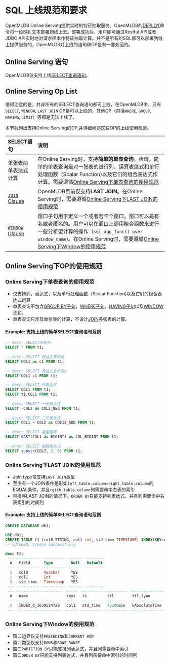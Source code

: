 # SQL 上线规范和要求

OpenMLDB Online Serving提供实时的特征抽取服务。OpenMLDB的[DEPLOY](../deployment_manage/DEPLOY_STATEMENT.md)命令将一段SQL文本部署到线上去。部署成功后，用户即可通过Restful API或者JDBC API实时地对请求样本作特征抽取计算。并不是所有的SQL都可以部署到线上提供服务的，OpenMLDB对上线的语句和OP是有一套规范的。

## Online Serving 语句

OpenMLDB仅支持上线[SELECT查询语句](../dql/SELECT_STATEMENT.md)。

## Online Serving Op List

值得注意的是，并非所有的SELECT查询语句都可上线，在OpenMLDB中，只有`SELECT`, `WINDOW`, `LAST JOIN` OP是可以上线的，其他OP（包括`WHERE`, `GROUP`, `HAVING`, `LIMIT`）等都是无法上线了。

本节将列出支持Online Serving的OP,并详细阐述这些OP的上线使用规范。

| SELECT语句                                 | 说明                                                         |
| :----------------------------------------- | :----------------------------------------------------------- |
| 单张表简单表达式计算                       | 在Online Serving时，支持**简单的单表查询**。所谓，简单的单表查询是对一张表的进行列、运算表达式和单行处理函数（Scalar Function)以及它们的组合表达式作计算。需要遵循[Online Serving下单表查询的使用规范](#online-serving下单表查询的使用规范) |
| [`JOIN` Clause](../dql/JOIN_CLAUSE.md)     | OpenMLDB目前仅支持**LAST JOIN**。在Online Serving时，需要遵循[Online Serving下LAST JOIN的使用规范](#online-serving下last-join的使用规范) |
| [`WINDOW` Clause](../dql/WINDOW_CLAUSE.md) | 窗口子句用于定义一个或者若干个窗口。窗口可以是有名或者匿名的。用户可以在窗口上调用聚合函数来进行一些分析型计算的操作（```sql agg_func() over window_name```)。在Online Serving时，需要遵循[Online Serving下Window的使用规范](#online-serving下window的使用规范) |

## Online Serving下OP的使用规范

### Online Serving下单表查询的使用规范

- 仅支持列，表达式，以及单行处理函数（Scalar Function)以及它们的组合表达式运算
- 单表查询不包含[GROUP BY子句](../dql/JOIN_CLAUSE.md)，[WHERE子句](../dql/WHERE_CLAUSE.md)，[HAVING子句](../dql/HAVING_CLAUSE.md)以及[WINDOW子句](../dql/WINDOW_CLAUSE.md)。
- 单表查询只涉及单张表的计算，不设计[JOIN](../dql/JOIN_CLAUSE.md)多张表的计算。

#### Example: 支持上线的简单SELECT查询语句范例

```sql
-- desc: SELECT所有列
SELECT * FROM t1;
  
-- desc: SELECT 表达式重命名
SELECT COL1 as c1 FROM t1;
 
-- desc: SELECT 表达式重命名2
SELECT COL1 c1 FROM t1;

-- desc: SELECT 列表达式
SELECT COL1 FROM t1;
SELECT t1.COL1 FROM t1;
 
-- desc: SELECT 一元表达式
SELECT -COL2 as COL2_NEG FROM t1;
  
-- desc: SELECT 二元表达式
SELECT COL1 + COL2 as COL12_ADD FROM t1;
 
-- desc: SELECT 类型强转 
SELECT CAST(COL1 as BIGINT) as COL_BIGINT FROM t1;
  
-- desc: SELECT 函数表达式
SELECT substr(COL7, 3, 6) FROM t1;
```

### Online Serving下LAST JOIN的使用规范

- Join type仅支持`LAST JOIN`类型
- 至少有一个JOIN条件是形如`left_table.column=right_table.column`的EQUAL条件，并且`rgith_table.column`列需要命中右表的索引
- 带排序LAST JOIN的情况下，`ORDER BY`只能支持列表达式，并且列需要命中右表索引的时间列

#### Example: 支持上线的简单SELECT查询语句范例



```sql
CREATE DATABASE db1;

USE db1;
CREATE TABLE t1 (col0 STRING, col1 int, std_time TIMESTAMP, INDEX(KEY=col1, TS=std_time, TTL_TYPE=absolute, TTL=30d));
-- SUCCEED: Create successfully

desc t1;
 --- ---------- ----------- ------ --------- 
  #   Field      Type        Null   Default  
 --- ---------- ----------- ------ --------- 
  1   col0       Varchar     YES             
  2   col1       Int         YES             
  3   std_time   Timestamp   YES             
 --- ---------- ----------- ------ --------- 
 --- -------------------- ------ ---------- ---------- --------------- 
  #   name                 keys   ts         ttl        ttl_type       
 --- -------------------- ------ ---------- ---------- --------------- 
  1   INDEX_0_1639524729   col1   std_time   43200min   kAbsoluteTime  
 --- -------------------- ------ ---------- ---------- --------------- 
```
### Online Serving下Window的使用规范

- 窗口边界仅支持`PRECEDING`和`CURRENT ROW`
- 窗口类型仅支持`ROWS`和`ROWS_RANGE`
- 窗口`PARTITION BY`只能支持列表达式，并且列需要命中索引
- 窗口`ORDER BY`只能支持列表达式，并且列需要命中索引的时间列

